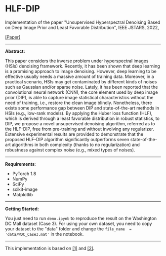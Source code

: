 # HLF-DIP
Implementation of the paper "Unsupervised Hyperspectral Denoising Based on Deep Image Prior and Least Favorable Distribution", IEEE JSTARS, 2022,

[[Paper]](https://ieeexplore.ieee.org/document/9813381)

___

**Abstract:** 

This paper considers the inverse problem under hyperspectral images (HSIs) denoising framework. Recently, it has been shown that deep learning is a promising approach to image denoising. However, deep learning to be effective usually needs a massive amount of training data. Moreover, in a practical scenario, HSIs may get contaminated by different kinds of noises such as Gaussian and/or sparse noise. Lately, it has been reported that the convolutional neural network (CNN), the core element used by deep image prior (DIP), is able to capture image statistical characteristics without the need of training, i.e., restore the clean image blindly. Nonetheless, there exists some performance gap between DIP and state-of-the-art methods in HSIs (e.g., low-rank models). By applying the Huber loss function (HLF), which is derived through a least favorable distribution in robust statistics, to DIP, we propose a novel unsupervised denoising algorithm, referred as to the HLF-DIP, free from pre-training and without involving any regularizer. Extensive experimental results are provided to demonstrate that the proposed HLF-DIP algorithm significantly outperforms seven state-of-the-art algorithms in both complexity (thanks to no regularization) and robustness against complex noise (e.g., mixed types of noises).

___

**Requirements**:

- PyTorch 1.8
- NumPy
- SciPy
- scikit-image
- Matplotlib

___

**Getting Started:**

You just need to run `demo.ipynb` to reproduce the result on the Washington DC Mall dataset (Case 3). For using your own dataset, you need to copy your dataset to the "data" folder and change the `file_name  = 'data/WDC_Case3.mat'` in the notebook.

___

This implementation is based on [[1]](https://github.com/DmitryUlyanov/deep-image-prior) and [[2]](https://github.com/acecreamu/deep-hs-prior#deep-hyperspectral-prior-single-image-denoising-inpainting-super-resolution).

